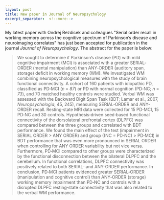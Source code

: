 ```yaml
---
layout: post
title: New paper in Journal of Neuropsychology
excerpt_separator:  <!--more-->
---
```


My latest paper with Ondrej Bezdicek and colleagues "Serial order recall in working memory across the cognitive spectrum of Parkinson’s disease and neuroimaging correlates" has just been accepted for publication in the journal *Journal of Neuropsychology*. The abstract for the paper is below:

> We sought to determine if Parkinson’s disease (PD) with mild cognitive impairment (MCI) is associated with a greater SERIAL‐ORDER (mental manipulation) than ANY‐ORDER (auditory span, storage) deficit in working memory (WM). We investigated WM combining neuropsychological measures with the study of brain functional connectivity. A cohort of 160 patients with idiopathic PD, classified as PD‐MCI (*n*  = *87*) or PD with normal cognition (PD‐NC; *n*  = *73*), and 70 matched healthy controls were studied. Verbal WM was assessed with the Backward Digit Span Task (BDT; Lamar et al., 2007, *Neuropsychologia*, 45, 245), measuring SERIAL‐ORDER and ANY‐ORDER recall. Resting‐state MRI data were collected for 15 PD‐MCI, 15 PD‐NC and 30 controls. Hypothesis‐driven seed‐based functional connectivity of the dorsolateral prefrontal cortex (DLPFC) was compared between the three groups and correlated with BDT performance. We found the main effect of the test (impairment in SERIAL ORDER > ANY ORDER) and group ((NC = PD‐NC) > PD‐MCI) in BDT performance that was even more pronounced in SERIAL ORDER when controlling for ANY ORDER variability but not vice versa. Furthermore, PD‐MCI compared to other groups were characterized by the functional disconnection between the bilateral DLPFC and the cerebellum. In functional correlations, DLPFC connectivity was positively related to both SERIAL‐ and ANY‐ORDER performance. In conclusion, PD‐MCI patients evidenced greater SERIAL‐ORDER (manipulation and cognitive control) than ANY‐ORDER (storage) working memory impairment than PD‐NC and controls with a disrupted DLPFC resting‐state connectivity that was also related to the verbal WM performance.






